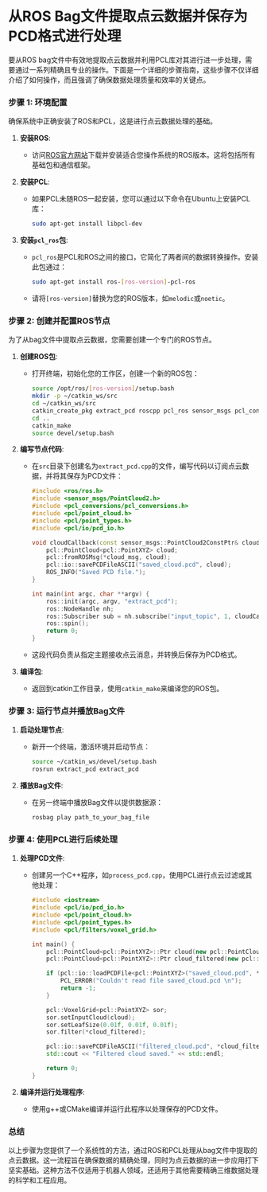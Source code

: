 # **从ROS Bag文件提取点云数据并保存为PCD格式进行处理**

要从ROS bag文件中有效地提取点云数据并利用PCL库对其进行进一步处理，需要通过一系列精确且专业的操作。下面是一个详细的步骤指南，这些步骤不仅详细介绍了如何操作，而且强调了确保数据处理质量和效率的关键点。

### 步骤 1: 环境配置

确保系统中正确安装了ROS和PCL，这是进行点云数据处理的基础。

1. **安装ROS**:
   - 访问[ROS官方网站](http://wiki.ros.org)下载并安装适合您操作系统的ROS版本。这将包括所有基础包和通信框架。

2. **安装PCL**:
   - 如果PCL未随ROS一起安装，您可以通过以下命令在Ubuntu上安装PCL库：
     ```bash
     sudo apt-get install libpcl-dev
     ```

3. **安装`pcl_ros`包**:
   - `pcl_ros`是PCL和ROS之间的接口，它简化了两者间的数据转换操作。安装此包通过：
     ```bash
     sudo apt-get install ros-[ros-version]-pcl-ros
     ```
   - 请将`[ros-version]`替换为您的ROS版本，如`melodic`或`noetic`。

### 步骤 2: 创建并配置ROS节点

为了从bag文件中提取点云数据，您需要创建一个专门的ROS节点。

1. **创建ROS包**:
   - 打开终端，初始化您的工作区，创建一个新的ROS包：
     ```bash
     source /opt/ros/[ros-version]/setup.bash
     mkdir -p ~/catkin_ws/src
     cd ~/catkin_ws/src
     catkin_create_pkg extract_pcd roscpp pcl_ros sensor_msgs pcl_conversions
     cd ..
     catkin_make
     source devel/setup.bash
     ```

2. **编写节点代码**:
   - 在`src`目录下创建名为`extract_pcd.cpp`的文件，编写代码以订阅点云数据，并将其保存为PCD文件：
     ```cpp
     #include <ros/ros.h>
     #include <sensor_msgs/PointCloud2.h>
     #include <pcl_conversions/pcl_conversions.h>
     #include <pcl/point_cloud.h>
     #include <pcl/point_types.h>
     #include <pcl/io/pcd_io.h>
     
     void cloudCallback(const sensor_msgs::PointCloud2ConstPtr& cloud_msg) {
         pcl::PointCloud<pcl::PointXYZ> cloud;
         pcl::fromROSMsg(*cloud_msg, cloud);
         pcl::io::savePCDFileASCII("saved_cloud.pcd", cloud);
         ROS_INFO("Saved PCD file.");
     }
     
     int main(int argc, char **argv) {
         ros::init(argc, argv, "extract_pcd");
         ros::NodeHandle nh;
         ros::Subscriber sub = nh.subscribe("input_topic", 1, cloudCallback);
         ros::spin();
         return 0;
     }
     ```
   - 这段代码负责从指定主题接收点云消息，并转换后保存为PCD格式。

3. **编译包**:
   - 返回到catkin工作目录，使用`catkin_make`来编译您的ROS包。

### 步骤 3: 运行节点并播放Bag文件

1. **启动处理节点**:
   - 新开一个终端，激活环境并启动节点：
     ```bash
     source ~/catkin_ws/devel/setup.bash
     rosrun extract_pcd extract_pcd
     ```

2. **播放Bag文件**:
   - 在另一终端中播放Bag文件以提供数据源：
     ```bash
     rosbag play path_to_your_bag_file
     ```

### 步骤 4: 使用PCL进行后续处理

1. **处理PCD文件**:
   - 创建另一个C++程序，如`process_pcd.cpp`，使用PCL进行点云过滤或其他处理：
     ```cpp
     #include <iostream>
     #include <pcl/io/pcd_io.h>
     #include <pcl/point_cloud.h>
     #include <pcl/point_types.h>
     #include <pcl/filters/voxel_grid.h>
     
     int main() {
         pcl::PointCloud<pcl::PointXYZ>::Ptr cloud(new pcl::PointCloud<pcl::PointXYZ>());
         pcl::PointCloud<pcl::PointXYZ>::Ptr cloud_filtered(new pcl::PointCloud<pcl::PointXYZ>());
     
         if (pcl::io::loadPCDFile<pcl::PointXYZ>("saved_cloud.pcd", *cloud) == -1) {
             PCL_ERROR("Couldn't read file saved_cloud.pcd \n");
             return -1;
         }
     
         pcl::VoxelGrid<pcl::PointXYZ> sor;
         sor.setInputCloud(cloud);
         sor.setLeafSize(0.01f, 0.01f, 0.01f);
         sor.filter(*cloud_filtered);
     
         pcl::io::savePCDFileASCII("filtered_cloud.pcd", *cloud_filtered);
         std::cout << "Filtered cloud saved." << std::endl;
     
         return 0;
     }
     ```

2. **编译并运行处理程序**:
   - 使用g++或CMake编译并运行此程序以处理保存的PCD文件。

### 总结

以上步骤为您提供了一个系统性的方法，通过ROS和PCL处理从bag文件中提取的点云数据。这一流程旨在确保数据的精确处理，同时为点云数据的进一步应用打下坚实基础。这种方法不仅适用于机器人领域，还适用于其他需要精确三维数据处理的科学和工程应用。